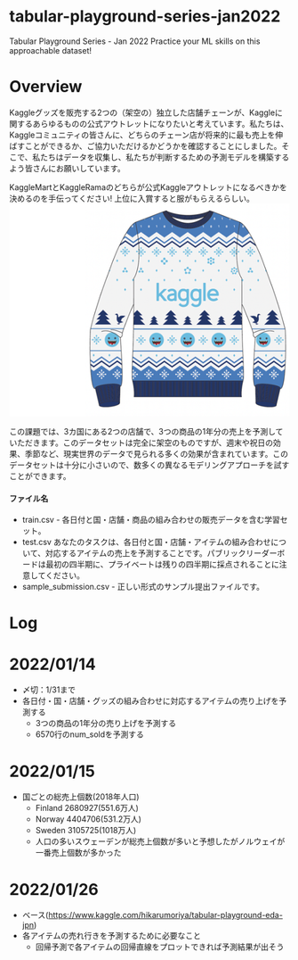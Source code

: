 # tabular-playground-series-jan2022
Tabular Playground Series - Jan 2022 Practice your ML skills on this approachable dataset!

# Overview
Kaggleグッズを販売する2つの（架空の）独立した店舗チェーンが、Kaggleに関するあらゆるものの公式アウトレットになりたいと考えています。私たちは、Kaggleコミュニティの皆さんに、どちらのチェーン店が将来的に最も売上を伸ばすことができるか、ご協力いただけるかどうかを確認することにしました。そこで、私たちはデータを収集し、私たちが判断するための予測モデルを構築するよう皆さんにお願いしています。

KaggleMartとKaggleRamaのどちらが公式Kaggleアウトレットになるべきかを決めるのを手伝ってください!
上位に入賞すると服がもらえるらしい。
<img src="kaggle_sweater.png"></img>

この課題では、3カ国にある2つの店舗で、3つの商品の1年分の売上を予測していただきます。このデータセットは完全に架空のものですが、週末や祝日の効果、季節など、現実世界のデータで見られる多くの効果が含まれています。このデータセットは十分に小さいので、数多くの異なるモデリングアプローチを試すことができます。

#### ファイル名
* train.csv - 各日付と国・店舗・商品の組み合わせの販売データを含む学習セット。
* test.csv あなたのタスクは、各日付と国・店舗・アイテムの組み合わせについて、対応するアイテムの売上を予測することです。パブリックリーダーボードは最初の四半期に、プライベートは残りの四半期に採点されることに注意してください。
* sample_submission.csv - 正しい形式のサンプル提出ファイルです。
# Log
# 2022/01/14
* 〆切：1/31まで
* 各日付・国・店舗・グッズの組み合わせに対応するアイテムの売り上げを予測する
    * 3つの商品の1年分の売り上げを予測する
    * 6570行のnum_soldを予測する

# 2022/01/15
* 国ごとの総売上個数(2018年人口)
    * Finland    2680927(551.6万人)
    * Norway     4404706(531.2万人)
    * Sweden     3105725(1018万人)
    * 人口の多いスウェーデンが総売上個数が多いと予想したがノルウェイが一番売上個数が多かった

# 2022/01/26
* ベース(https://www.kaggle.com/hikarumoriya/tabular-playground-eda-jpn)
* 各アイテムの売れ行きを予測するために必要なこと
    * 回帰予測で各アイテムの回帰直線をプロットできれば予測結果が出そう
